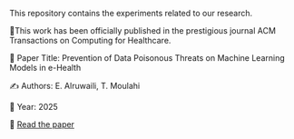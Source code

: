 This repository contains the  experiments related to our research.

📝This work has been officially published in the prestigious journal ACM Transactions on Computing for Healthcare.

📄 Paper Title: Prevention of Data Poisonous Threats on Machine Learning Models in e-Health  

✍️ Authors: E. Alruwaili, T. Moulahi  

📅 Year: 2025  

🔗 [Read the paper](https://doi.org/10.1145/3728369)
